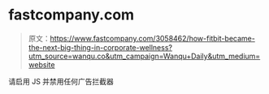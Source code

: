 # fastcompany.com

> 原文：<https://www.fastcompany.com/3058462/how-fitbit-became-the-next-big-thing-in-corporate-wellness?utm_source=wanqu.co&utm_campaign=Wanqu+Daily&utm_medium=website>

请启用 JS 并禁用任何广告拦截器